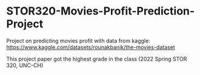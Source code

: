 # STOR320-Movies-Profit-Prediction-Project

Project on predicting movies profit with data from kaggle: https://www.kaggle.com/datasets/rounakbanik/the-movies-dataset

This project paper got the highest grade in the class (2022 Spring STOR 320, UNC-CH)
